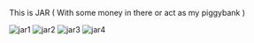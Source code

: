 This is JAR ( With some money in there or act as my piggybank )

![jar1](/images/jar1_fix.png)
![jar2](/images/jar2_fix.png)
![jar3](/images/jar3_fix.png)
![jar4](/images/jar4_fix.png)
